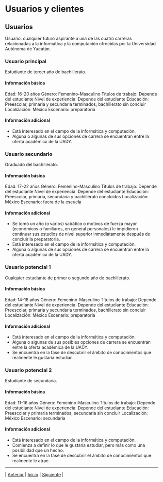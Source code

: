 # Usuarios y clientes

## Usuarios

Usuario: cualquier futuro aspirante a una de las cuatro carreras relacionadas a la informática y la computación ofrecidas por la Universidad Autónoma de Yucatán.  

### Usuario principal

Estudiante de tercer año de bachillerato. 

#### Información básica

Edad: 16-20 años 
Género: Femenino-Masculino 
Títulos de trabajo: Depende del estudiante 
Nivel de experiencia: Depende del estudiante 
Educación: Preescolar, primaria y secundaria terminados; bachillerato sin concluir 
Localización: México 
Escenario: preparatoria

#### Información adicional

- Está interesado en el campo de la informática y computación.
- Alguna o algunas de sus opciones de carrera se encuentran entre la oferta académica de la UADY.

### Usuario secundario

Graduado del bachillerato.  

#### Información básica

Edad: 17-22 años
Género: Femenino-Masculino
Títulos de trabajo: Depende del estudiante
Nivel de experiencia: Depende del estudiante
Educación: Preescolar, primaria, secundaria y bachillerato concluidos
Localización: México
Escenario: fuera de la escuela

#### Información adicional

- Se tomó un año (o varios) sabático o motivos de fuerza mayor (económicos o familiares, en general personales) le impidieron continuar sus estudios de nivel superior inmediatamente después de concluir la preparatoria.
- Está interesado en el campo de la informática y computación.
- Alguna o algunas de sus opciones de carrera se encuentran entre la oferta académica de la UADY.

### Usuario potencial 1

Cualquier estudiante de primer o segundo año de bachillerato.  

#### Información básica

Edad: 14-18 años
Género: Femenino-Masculino
Títulos de trabajo: Depende del estudiante
Nivel de experiencia: Depende del estudiante
Educación: Preescolar, primaria y secundaria terminados, bachillerato sin concluir
Localización: México
Escenario: preparatoria

#### Información adicional

- Está interesado en el campo de la informática y computación.
- Alguna o algunas de sus posibles opciones de carrera se encuentran entre la oferta académica de la UADY.
- Se encuentra en la fase de descubrir el ámbito de conocimientos que realmente le gustaría estudiar.

### Usuario potencial 2

Estudiante de secundaria.  

#### Información básica

Edad: 11-16 años
Género: Femenino-Masculino
Títulos de trabajo: Depende del estudiante
Nivel de experiencia: Depende del estudiante
Educación: Preescolar y primaria terminados, secundaria sin concluir
Localización: México
Escenario: secundaria

#### Información adicional

-	Está interesado en el campo de la informática y computación.
-	Comienza a definir lo que le gustaría estudiar, pero más como una posibilidad que un hecho.
-	Se encuentra en la fase de descubrir el ámbito de conocimientos que realmente le atrae.

***
| [Anterior](https://github.com/Geovanna-med/Enterate/blob/main/Documentos/Objetivos.md "Anterior") 
| [Inicio](https://github.com/Geovanna-med/Enterate "Inicio") 
| [Siguiente](https://github.com/Geovanna-med/Enterate/blob/main/Documentos/Requerimientos.md "Siguiente") |
